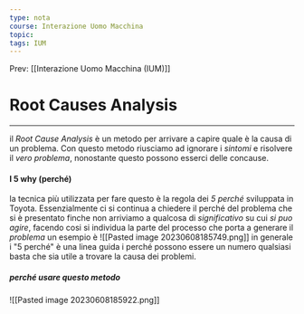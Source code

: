 ```yaml
---
type: nota
course: Interazione Uomo Macchina
topic: 
tags: IUM
---
```


Prev: [[Interazione Uomo Macchina (IUM)]]

# Root Causes Analysis
---
 il _Root Cause Analysis_ è un metodo per arrivare a capire quale è la causa di un  problema. Con questo metodo riusciamo ad ignorare i _sintomi_ e risolvere il _vero problema_, nonostante questo possono esserci delle concause.
#### I 5 why (perché)
la tecnica più utilizzata per fare questo è la regola dei _5 perché_ sviluppata in Toyota. Essenzialmente ci si continua a chiedere il perché del problema che si è presentato finche non arriviamo a qualcosa di _significativo_ su cui _si puo agire_, facendo cosi si individua la parte del processo che porta a generare il _problema_
un esempio è
![[Pasted image 20230608185749.png]]
in generale i "5 perché" è una linea guida i perché possono essere un numero qualsiasi basta che sia utile a trovare la causa dei problemi.
##### perché usare questo metodo
![[Pasted image 20230608185922.png]]
